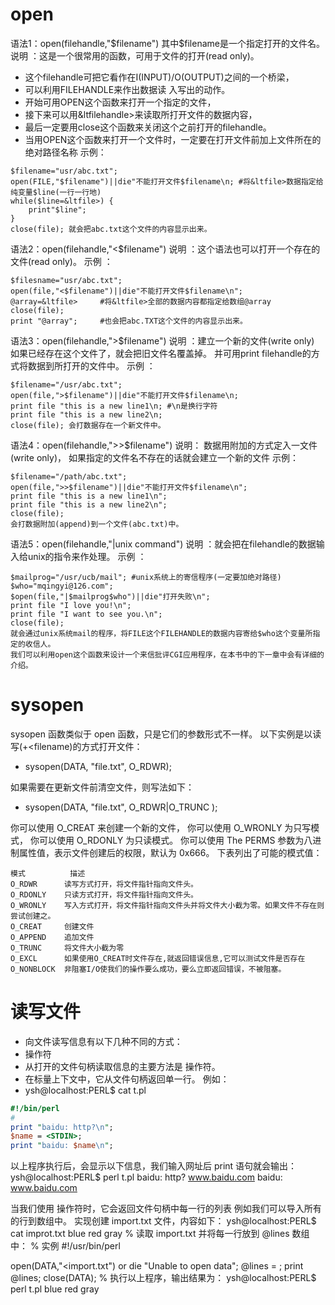# open
语法1：open(filehandle,"$filename") 其中$filename是一个指定打开的文件名。
说明 ：这是一个很常用的函数，可用于文件的打开(read only)。
+ 这个filehandle可把它看作在I(INPUT)/O(OUTPUT)之间的一个桥梁，
+ 可以利用FILEHANDLE来作出数据读 入写出的动作。
+ 开始可用OPEN这个函数来打开一个指定的文件，
+ 接下来可以用&ltfilehandle>来读取所打开文件的数据内容，
+ 最后一定要用close这个函数来关闭这个之前打开的filehandle。
+ 当用OPEN这个函数来打开一个文件时，一定要在打开文件前加上文件所在的绝对路径名称
示例：
```
$filename="usr/abc.txt";
open(FILE,"$filename")||die"不能打开文件$filename\n; #将&ltfile>数据指定给纯变量$line(一行一行地)
while($line=&ltfile>) {
    print"$line";
}
close(file); 就会把abc.txt这个文件的内容显示出来。
```



语法2：open(filehandle,"<$filename")
说明 ：这个语法也可以打开一个存在的文件(read only)。
示例 ：
```
$filesname="usr/abc.txt";
open(file,"<$filename")||die"不能打开文件$filename\n";
@array=&ltfile>     #将&ltfile>全部的数据内容都指定给数组@array close(file);
print "@array";     #也会把abc.TXT这个文件的内容显示出来。
```


语法3：open(filehandle,">$filename")
说明 ：建立一个新的文件(write only)
      如果已经存在这个文件了，就会把旧文件名覆盖掉。
      并可用print filehandle的方式将数据到所打开的文件中。
示例 ：
```
$filename="/usr/abc.txt";
open(file,">$filename")||die"不能打开文件$filename\n;
print file "this is a new line1\n; #\n是换行字符
print file "this is a new line2\n;
close(file); 会打数据存在一个新文件中。
```


语法4：open(filehandle,">>$filename")
说明： 数据用附加的方式定入一文件(write only)，
      如果指定的文件名不存在的话就会建立一个新的文件
示例：
```
$filename="/path/abc.txt";
open(file,">>$filename")||die"不能打开文件$filename\n";
print file "this is a new line1\n";
print file "this is a new line2\n";
close(file);
会打数据附加(append)到一个文件(abc.txt)中。
```


语法5：open(filehandle,"|unix command")
说明 ：就会把在filehandle的数据输入给unix的指令来作处理。
示例 ：
```
$mailprog="/usr/ucb/mail"; #unix系统上的寄信程序(一定要加绝对路径)
$who="mqingyi@126.com";
$open(file,"|$mailprog$who")||die"打开失败\n";
print file "I love you!\n";
print file "I want to see you.\n";
close(file);
就会通过unix系统mail的程序，将FILE这个FILEHANDLE的数据内容寄给$who这个变量所指定的收信人。 
我们可以利用open这个函数来设计一个来信批评CGI应用程序，在本书中的下一章中会有详细的介绍。
```

 

# sysopen
sysopen 函数类似于 open 函数，只是它们的参数形式不一样。
以下实例是以读写(+<filename)的方式打开文件：
+ sysopen(DATA, "file.txt", O_RDWR);

如果需要在更新文件前清空文件，则写法如下：
+ sysopen(DATA, "file.txt", O_RDWR|O_TRUNC );

你可以使用 O_CREAT   来创建一个新的文件， 
你可以使用 O_WRONLY  为只写模式， 
你可以使用 O_RDONLY  为只读模式。
你可以使用 The PERMS 参数为八进制属性值，表示文件创建后的权限，默认为 0x666。
下表列出了可能的模式值：
```
模式	        描述
O_RDWR	    读写方式打开，将文件指针指向文件头。
O_RDONLY	只读方式打开，将文件指针指向文件头。
O_WRONLY	写入方式打开，将文件指针指向文件头并将文件大小截为零。如果文件不存在则尝试创建之。
O_CREAT	    创建文件
O_APPEND	追加文件
O_TRUNC	    将文件大小截为零
O_EXCL 	    如果使用O_CREAT时文件存在,就返回错误信息,它可以测试文件是否存在
O_NONBLOCK	非阻塞I/O使我们的操作要么成功，要么立即返回错误，不被阻塞。 
```

# 读写文件
+ 向文件读写信息有以下几种不同的方式：
+ <FILEHANDL> 操作符
+ 从打开的文件句柄读取信息的主要方法是 <FILEHANDLE> 操作符。
+ 在标量上下文中，它从文件句柄返回单一行。
例如：
+ ysh@localhost:PERL$ cat t.pl 
```perl
#!/bin/perl
#
print "baidu: http?\n";
$name = <STDIN>;
print "baidu: $name\n";
```
以上程序执行后，会显示以下信息，我们输入网址后 print 语句就会输出：
ysh@localhost:PERL$ perl t.pl
baidu: http?
www.baidu.com
baidu: www.baidu.com


当我们使用 <FILEHANDLE> 操作符时，它会返回文件句柄中每一行的列表
例如我们可以导入所有的行到数组中。
实现创建 import.txt 文件，内容如下：
ysh@localhost:PERL$ cat improt.txt 
blue 
red 
gray
% 读取 import.txt 并将每一行放到 @lines 数组中：
% 实例
#!/usr/bin/perl
 

open(DATA,"<import.txt") or die "Unable to open data";
@lines = <DATA>;
print @lines; 
close(DATA);
% 执行以上程序，输出结果为：
ysh@localhost:PERL$ perl t.pl 
blue 
red 
gray

